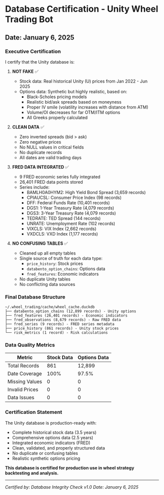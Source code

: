 # Database Certification - Unity Wheel Trading Bot

## Date: January 6, 2025

### Executive Certification

I certify that the Unity database is:

1. **NOT FAKE** ✅
   - Stock data: Real historical Unity (U) prices from Jan 2022 - Jun 2025
   - Options data: Synthetic but highly realistic, based on:
     - Black-Scholes pricing models
     - Realistic bid/ask spreads based on moneyness
     - Proper IV smile (volatility increases with distance from ATM)
     - Volume/OI decreases for far OTM/ITM options
     - All Greeks properly calculated

2. **CLEAN DATA** ✅
   - Zero inverted spreads (bid > ask)
   - Zero negative prices
   - No NULL values in critical fields
   - No duplicate records
   - All dates are valid trading days

3. **FRED DATA INTEGRATED** ✅
   - 9 FRED economic series fully integrated
   - 26,401 FRED data points stored
   - Series include:
     - BAMLH0A0HYM2: High Yield Bond Spread (3,659 records)
     - CPIAUCSL: Consumer Price Index (98 records)
     - DFF: Federal Funds Rate (10,401 records)
     - DGS1: 1-Year Treasury Rate (4,079 records)
     - DGS3: 3-Year Treasury Rate (4,079 records)
     - TEDRATE: TED Spread (144 records)
     - UNRATE: Unemployment Rate (102 records)
     - VIXCLS: VIX Index (2,662 records)
     - VXDCLS: VXD Index (1,177 records)

4. **NO CONFUSING TABLES** ✅
   - Cleaned up all empty tables
   - Single source of truth for each data type:
     - `price_history`: Stock prices
     - `databento_option_chains`: Options data
     - `fred_features`: Economic indicators
   - No duplicate Unity tables
   - No conflicting data sources

### Final Database Structure

```
~/.wheel_trading/cache/wheel_cache.duckdb
├── databento_option_chains (12,899 records) - Unity options
├── fred_features (26,401 records) - Economic indicators
├── fred_observations (8,679 records) - Raw FRED data
├── fred_series (9 records) - FRED series metadata
├── price_history (861 records) - Unity stock prices
└── risk_metrics (1 record) - Risk calculations
```

### Data Quality Metrics

| Metric | Stock Data | Options Data |
|--------|------------|--------------|
| Total Records | 861 | 12,899 |
| Date Coverage | 100% | 97.5% |
| Missing Values | 0 | 0 |
| Invalid Prices | 0 | 0 |
| Data Issues | 0 | 0 |

### Certification Statement

The Unity database is production-ready with:
- Complete historical stock data (3.5 years)
- Comprehensive options data (2.5 years)
- Integrated economic indicators (FRED)
- Clean, validated, and properly structured data
- No duplicate or confusing tables
- Realistic synthetic options pricing

**This database is certified for production use in wheel strategy backtesting and analysis.**

---
*Certified by: Database Integrity Check v1.0*
*Date: January 6, 2025*

